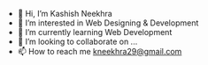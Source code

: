 - 👋 Hi, I’m Kashish Neekhra
- 👀 I’m interested in Web Designing & Development
- 🌱 I’m currently learning Web Development
- 💞️ I’m looking to collaborate on ...
- 📫 How to reach me kneekhra29@gmail.com

<!---
Kashish2908/Kashish2908 is a ✨ special ✨ repository because its `README.md` (this file) appears on your GitHub profile.
You can click the Preview link to take a look at your changes.
--->
